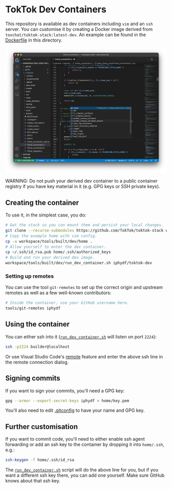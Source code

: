# TokTok Dev Containers

This repository is available as dev containers including `vim` and an `ssh`
server. You can customise it by creating a Docker image derived from
`toxchat/toktok-stack:latest-dev`. An example can be found in the
[Dockerfile](Dockerfile) in this directory.

![Visual Studio Code](vscode.png)

WARNING: Do not push your derived dev container to a public container registry
if you have key material in it (e.g. GPG keys or SSH private keys).

## Creating the container

To use it, in the simplest case, you do:

```sh
# Get the stack so you can mount them and persist your local changes.
git clone --recurse-submodules https://github.com/TokTok/toktok-stack workspace
# Copy the example home with vim config.
cp -a workspace/tools/built/dev/home .
# Allow yourself to enter the dev container.
cp ~/.ssh/id_rsa.pub home/.ssh/authorized_keys
# Build and run your derived dev image.
workspace/tools/built/dev/run_dev_container.sh iphydf/toktok-dev
```

### Setting up remotes

You can use the tool `git-remotes` to set up the correct origin and upstream
remotes as well as a few well-known contributors:

```sh
# Inside the container, use your GitHub username here.
tools/git-remotes iphydf
```

## Using the container

You can either ssh into it ([`run_dev_container.sh`](run_dev_container.sh) will
listen on port `2224`):

```sh
ssh -p2224 builder@localhost
```

Or use Visual Studio Code's
[remote](https://aka.ms/vscode-remote/download/extension) feature and enter the
above ssh line in the remote connection dialog.

## Signing commits

If you want to sign your commits, you'll need a GPG key:

```sh
gpg --armor --export-secret-keys iphydf > home/key.pem
```

You'll also need to edit [.gitconfig](home/.gitconfig) to have your name and GPG
key.

## Further customisation

If you want to commit code, you'll need to either enable ssh agent forwarding or
add an ssh key to the container by dropping it into `home/.ssh`, e.g.:

```sh
ssh-keygen -f home/.ssh/id_rsa
```

The [`run_dev_container.sh`](run_dev_container.sh) script will do the above line
for you, but if you want a different ssh key there, you can add one yourself.
Make sure GitHub knows about that ssh key.
